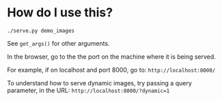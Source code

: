 # How do I use this?

`./serve.py demo_images`

See `get_args()` for other arguments.

In the browser, go to the the port on the machine where it is being served.

For example, if on localhost and port 8000, go to:
`http://localhost:8000/`

To understand how to serve dynamic images, try passing a query parameter, in the URL:
`http://localhost:8000/?dynamic=1`